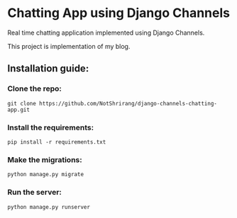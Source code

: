 # Chatting App using Django Channels
Real time chatting application implemented using Django Channels.

This project is implementation of my blog.

## Installation guide:

### Clone the repo:
```
git clone https://github.com/NotShrirang/django-channels-chatting-app.git
```

### Install the requirements:
```
pip install -r requirements.txt
```

### Make the migrations:
```
python manage.py migrate
```

### Run the server:
```
python manage.py runserver
```
